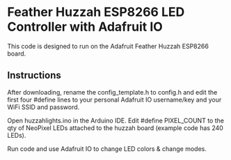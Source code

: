 # Feather Huzzah ESP8266 LED Controller with Adafruit IO

This code is designed to run on the Adafruit Feather Huzzah ESP8266 board.

## Instructions
After downloading, rename the config_template.h to config.h and edit the first four #define lines to your personal Adafruit IO username/key and your WiFi SSID and password.

Open huzzahlights.ino in the Arduino IDE. Edit #define PIXEL_COUNT to the qty of NeoPixel LEDs attached to the huzzah board (example code has 240 LEDs). 

Run code and use Adafruit IO to change LED colors & change modes.
